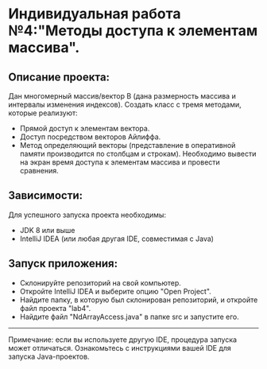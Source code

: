 # Индивидуальная работа №4:"Методы доступа к элементам массива".
## Описание проекта:
Дан многомерный массив/вектор B (дана размерность массива и интервалы изменения индексов). Создать класс с тремя методами, которые реализуют:
+ Прямой доступ к элементам вектора.
+ Доступ посредством векторов Айлиффа.
+ Метод определяющий векторы (представление в оперативной памяти производится по столбцам и строкам).
Необходимо вывести на экран время доступа к элементам массива и провести сравнения.
## Зависимости:
Для успешного запуска проекта необходимы:
+ JDK 8 или выше
+ IntelliJ IDEA (или любая другая IDE, совместимая с Java)
## Запуск приложения:
+ Склонируйте репозиторий на свой компьютер.
+ Откройте IntelliJ IDEA и выберите опцию "Open Project".
+ Найдите папку, в которую был склонирован репозиторий, и откройте файл проекта "lab4".
+ Найдите файл "NdArrayAccess.java" в папке src и запустите его.


_____

Примечание: если вы используете другую IDE, процедура запуска может отличаться. Ознакомьтесь с инструкциями вашей IDE для запуска Java-проектов.


